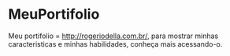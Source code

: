 # MeuPortifolio
Meu portifolio = http://rogeriodella.com.br/, para mostrar minhas caracteristicas e minhas habilidades, conheça mais acessando-o.
